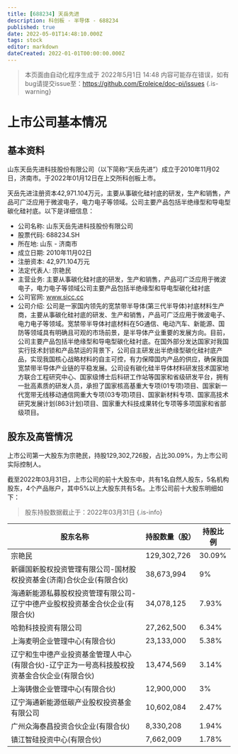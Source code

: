 ```yaml
---
title: [688234] 天岳先进
description: 科创板 - 半导体 - 688234
published: true
date: 2022-05-01T14:48:10.000Z
tags: stock
editor: markdown
dateCreated: 2022-01-01T00:00:00.000Z
---
```


> 本页面由自动化程序生成于 2022年5月1日 14:48
> 内容可能存在错误，如有bug请提交issue至：https://github.com/Eroleice/doc-pi/issues
{.is-warning}

# 上市公司基本情况

## 基本资料

山东天岳先进科技股份有限公司（以下简称“天岳先进”）成立于2010年11月02日，济南市。于2022年01月12日在上交所科创板上市。

天岳先进注册资本42,971.104万元，主要从事碳化硅衬底的研发，生产和销售，产品可广泛应用于微波电子，电力电子等领域。公司主要产品包括半绝缘型和导电型碳化硅衬底。以下是详细信息：

- 公司名称: 山东天岳先进科技股份有限公司
- 股票代码: 688234.SH
- 所在地: 山东 - 济南市
- 成立日期: 2010年11月02日
- 注册资本: 42,971.104万元
- 法定代表人: 宗艳民
- 主营业务: 主要从事碳化硅衬底的研发，生产和销售，产品可广泛应用于微波电子，电力电子等领域公司主要产品包括半绝缘型和导电型碳化硅衬底
- 公司官网: www.sicc.cc
- 公司介绍: 公司是一家国内领先的宽禁带半导体(第三代半导体)衬底材料生产商，主要从事碳化硅衬底的研发、生产和销售，产品可广泛应用于微波电子、电力电子等领域。宽禁带半导体衬底材料在5G通信、电动汽车、新能源、国防等领域具有明确且可观的市场前景，是半导体产业重要的发展方向。目前，公司主要产品包括半绝缘型和导电型碳化硅衬底。在国外部分发达国家对我国实行技术封锁和产品禁运的背景下，公司自主研发出半绝缘型碳化硅衬底产品，实现我国核心战略材料的自主可控，有力保障国内产品的供应，确保我国宽禁带半导体产业链的平稳发展。公司设有碳化硅半导体材料研发技术国家地方联合工程研究中心、国家级博士后科研工作站等国家和省级研发平台，拥有一批高素质的研发人员，承担了国家核高基重大专项(01专项)项目、国家新一代宽带无线移动通信网重大专项(03专项)项目、国家新材料专项、国家高技术研究发展计划(863计划)项目、国家重大科技成果转化专项等多项国家和省部级项目。


## 股东及高管情况

上市公司第一大股东为宗艳民，持股129,302,726股，占比30.09%，为上市公司实际控制人。

截至2022年03月31日，上市公司的前十大股东中，共有1名自然人股东，5名机构股东，4个产品账户，其中5%以上大股东共有5名。上市公司前十大股东明细如下：

> 股东持股数据截止于：2022年03月31日
{.is-info}

| 股东名称 | 持股数量（股） | 持股比例 |
| --- | --- | --- |
| 宗艳民 | 129,302,726 | 30.09% |
| 新疆国新股权投资管理有限公司-国材股权投资基金(济南)合伙企业(有限合伙) | 38,673,994 | 9% |
| 海通新能源私募股权投资管理有限公司-辽宁中德产业股权投资基金合伙企业(有限合伙) | 34,078,125 | 7.93% |
| 哈勃科技投资有限公司 | 27,262,500 | 6.34% |
| 上海麦明企业管理中心(有限合伙) | 23,133,000 | 5.38% |
| 辽宁和生中德产业投资基金管理人中心(有限合伙)-辽宁正为一号高科技股权投资基金合伙企业(有限合伙) | 13,474,569 | 3.14% |
| 上海铸傲企业管理中心(有限合伙) | 12,900,000 | 3% |
| 辽宁海通新能源低碳产业股权投资基金有限公司 | 10,602,084 | 2.47% |
| 广州众海泰昌投资合伙企业(有限合伙) | 8,330,208 | 1.94% |
| 镇江智硅投资中心(有限合伙) | 7,662,009 | 1.78% |




